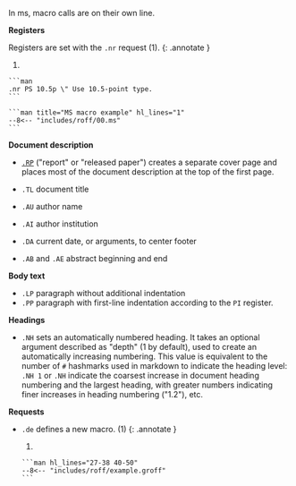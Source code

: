 In ms, macro calls are on their own line.

**Registers**

Registers are set with the `.nr` request (1).
{: .annotate }

1.  

    ```man
    .nr PS 10.5p \" Use 10.5-point type.
    ```

    ```man title="MS macro example" hl_lines="1"
    --8<-- "includes/roff/00.ms"
    ```

**Document description**

-   [`.RP`](https://www.gnu.org/software/groff/manual/groff.html#ms-Document-Description-Macros) ("report" or "released paper") creates a separate cover page and places most of the document description at the top of the first page.

-   `.TL` document title
-   `.AU` author name
-   `.AI` author institution
-   `.DA` current date, or arguments, to center footer
-   `.AB` and `.AE` abstract beginning and end

**Body text**

-   `.LP` paragraph without additional indentation
-   `.PP` paragraph with first-line indentation according to the `PI` register.

**Headings**

-   `.NH` sets an automatically numbered heading.
    It takes an optional argument described as "depth" (1 by default), used to create an automatically increasing numbering.
    This value is equivalent to the number of `#` hashmarks used in markdown to indicate the heading level: `.NH 1` or `.NH` indicate the coarsest increase in document heading numbering and the largest heading, with greater numbers indicating finer increases in heading numbering ("1.2"), etc.


**Requests**

-   `.de` defines a new macro. (1)
    {: .annotate }

    1.  

        ```man hl_lines="27-38 40-50"
        --8<-- "includes/roff/example.groff"
        ```
